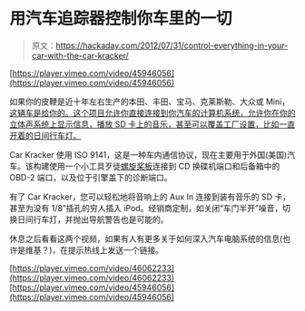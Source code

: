 # 用汽车追踪器控制你车里的一切

> 原文：<https://hackaday.com/2012/07/31/control-everything-in-your-car-with-the-car-kracker/>

[https://player.vimeo.com/video/45946056](https://player.vimeo.com/video/45946056)

如果你的皮鞭是近十年左右生产的本田、丰田、宝马、克莱斯勒、大众或 Mini，[这辆车是给你的。这个项目允许你直接连接到你汽车的计算机系统，允许你在你的立体声系统上显示信息，播放 SD 卡上的音乐，甚至可以覆盖工厂设置，比如一直开着的日间行车灯。](http://www.gadgetgangster.com/news/54/556)

Car Kracker 使用 ISO 9141，这是一种车内通信协议，现在主要用于外国(美国)汽车。该构建使用一个小工具歹徒[螺旋桨板](http://www.gadgetgangster.com/find-a-project/56.html?projectnum=258)连接到 CD 换碟机端口和后备箱中的 OBD-2 端口，以及位于引擎盖下的诊断端口。

有了 Car Kracker，您可以轻松地将音响上的 Aux In 连接到装有音乐的 SD 卡，甚至为没有 1/8”插孔的穷人插入 iPod。经销商定制，如关闭“车门半开”噪音，切换日间行车灯，并抛出导航警告也是可能的。

休息之后看看这两个视频，如果有人有更多关于如何深入汽车电脑系统的信息(也许是维基？)，在提示热线上发送一个链接。

[https://player.vimeo.com/video/46062233](https://player.vimeo.com/video/46062233)[https://player.vimeo.com/video/45946056](https://player.vimeo.com/video/45946056)